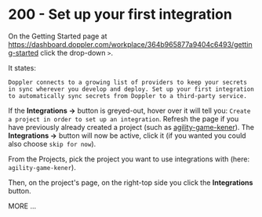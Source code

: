# 200 - Set up your first integration

On the Getting Started page at https://dashboard.doppler.com/workplace/364b965877a9404c6493/getting-started click the drop-down ``>``.

It states: 

```
Doppler connects to a growing list of providers to keep your secrets in sync wherever you develop and deploy. Set up your first integration to automatically sync secrets from Doppler to a third-party service.
```

If the **Integrations ->** button is greyed-out, hover over it will tell you: ```Create a project in order to set up an integration```. Refresh the page if you have previously already created a project (such as [agility-game-kener](https://dashboard.doppler.com/workplace/364b965877a9404c6493/projects)). The **Integrations ->** button will now be active, click it (if you wanted you could also choose ```skip for now```).

From the Projects, pick the project you want to use integrations with (here: ```agility-game-kener```).

Then, on the project's page, on the right-top side you click the **Integrations** button.

MORE ...
